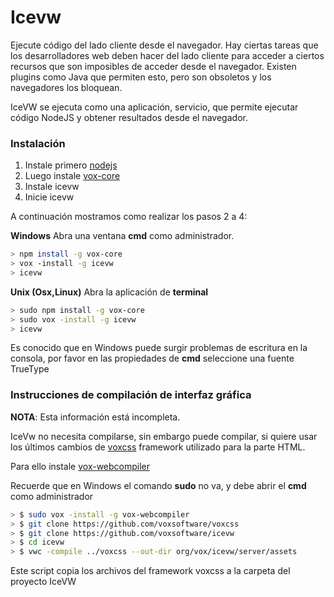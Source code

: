 # Icevw

Ejecute código del lado cliente desde el navegador. Hay ciertas tareas que los desarrolladores web deben hacer del lado cliente para acceder a ciertos recursos que son imposibles de acceder desde el navegador. Existen plugins como Java que permiten esto, pero son obsoletos y los navegadores los bloquean. 

IceVW se ejecuta como una aplicación, servicio, que permite ejecutar código NodeJS y obtener resultados desde el navegador. 


### Instalación 

1. Instale primero [nodejs](https://nodejs.org) 
2. Luego instale [vox-core](https://www.npmjs.com/package/vox-core) 
3. Instale icevw
4. Inicie icevw

A continuación mostramos como realizar los pasos 2 a 4:

**Windows**
Abra una ventana **cmd** como administrador. 

```sh
> npm install -g vox-core
> vox -install -g icevw
> icevw
```


**Unix (Osx,Linux)**
Abra la aplicación de **terminal**

```sh
> sudo npm install -g vox-core
> sudo vox -install -g icevw
> icevw
```


Es conocido que en Windows puede surgir problemas de escritura en la consola, por favor en las propiedades de **cmd** seleccione una fuente TrueType



### Instrucciones de compilación de interfaz gráfica

**NOTA**: Esta información está incompleta.

IceVw no necesita compilarse, sin embargo puede compilar, si quiere usar los últimos cambios de [voxcss](https://github.com/voxsoftware/voxcss) framework utilizado para la parte HTML. 

Para ello instale [vox-webcompiler](https://github.com/voxsoftware/vox-webcompiler)

Recuerde que en Windows el comando **sudo** no va, y debe abrir el **cmd** como administrador

```sh
> $ sudo vox -install -g vox-webcompiler
> $ git clone https://github.com/voxsoftware/voxcss
> $ git clone https://github.com/voxsoftware/icevw
> $ cd icevw
> $ vwc -compile ../voxcss --out-dir org/vox/icevw/server/assets
```

Este script copia los archivos del framework voxcss a la carpeta del proyecto IceVW

